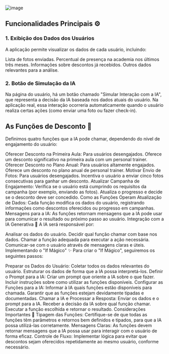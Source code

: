![image](https://github.com/user-attachments/assets/746adaab-ca47-4d3c-b24c-c1fdf3eba25a)

## Funcionalidades Principais ⚙️
### 1. Exibição dos Dados dos Usuários
A aplicação permite visualizar os dados de cada usuário, incluindo:

Lista de fotos enviadas.
Percentual de presença na academia nos últimos três meses.
Informações sobre descontos já recebidos.
Outros dados relevantes para a análise.
### 2. Botão de Simulação da IA
Na página do usuário, há um botão chamado "Simular Interação com a IA", que representa a decisão da IA baseada nos dados atuais do usuário. Na aplicação real, essa interação ocorreria automaticamente quando o usuário realiza certas ações (como enviar uma foto ou fazer check-in).

## As Funções de Desconto 🎁
Definimos quatro funções que a IA pode chamar, dependendo do nível de engajamento do usuário:

Oferecer Desconto na Primeira Aula:
Para usuários desengajados.
Oferece um desconto significativo na primeira aula com um personal trainer.
Oferecer Desconto no Plano Anual:
Para usuários altamente engajados.
Oferece um desconto no plano anual de personal trainer.
Motivar Envio de Fotos:
Para usuários desengajados.
Incentiva o usuário a enviar cinco fotos consecutivas para ganhar um desconto.
Atualizar Campanha de Engajamento:
Verifica se o usuário está cumprindo os requisitos da campanha (por exemplo, enviando as fotos).
Atualiza o progresso e decide se o desconto deve ser concedido.
Como as Funções Operam
Atualização de Dados: Cada função modifica os dados do usuário, registrando informações como descontos oferecidos ou progresso em campanhas.
Mensagens para a IA: As funções retornam mensagens que a IA pode usar para comunicar o resultado ou próximo passo ao usuário.
Integração com a IA Generativa 🧠
A IA será responsável por:

Analisar os dados do usuário.
Decidir qual função chamar com base nos dados.
Chamar a função adequada para executar a ação necessária.
Comunicar-se com o usuário através de mensagens claras e úteis.
Implementando o "If Mágico" ✨
Para criar o "If Mágico", seguiremos os seguintes passos:

Preparar os Dados do Usuário:
Coletar todos os dados relevantes do usuário.
Estruturar os dados de forma que a IA possa interpretá-los.
Definir o Prompt para a IA:
Criar um prompt que oriente a IA sobre o que fazer.
Incluir instruções sobre como utilizar as funções disponíveis.
Configurar as Funções para a IA:
Informar à IA quais funções estão disponíveis para chamada.
Garantir que as funções estejam devidamente tipadas e documentadas.
Chamar a IA e Processar a Resposta:
Enviar os dados e o prompt para a IA.
Receber a decisão da IA sobre qual função chamar.
Executar a função escolhida e retornar o resultado.
Considerações Importantes 📝
Tipagem das Funções: Certifique-se de que todas as funções têm parâmetros e retornos bem definidos e tipados, para que a IA possa utilizá-las corretamente.
Mensagens Claras: As funções devem retornar mensagens que a IA possa usar para interagir com o usuário de forma eficaz.
Controle de Fluxo: Implementar lógica para evitar que descontos sejam oferecidos repetidamente ao mesmo usuário, conforme necessário.
